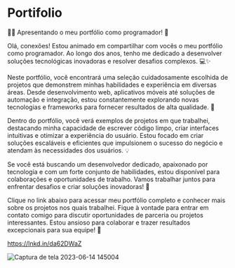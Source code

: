 # Portifolio

👨‍💻 Apresentando o meu portfólio como programador! 🌟

Olá, conexões! Estou animado em compartilhar com vocês o meu portfólio como programador. Ao longo dos anos, tenho me dedicado a desenvolver soluções tecnológicas inovadoras e resolver desafios complexos. 💻✨

Neste portfólio, você encontrará uma seleção cuidadosamente escolhida de projetos que demonstrem minhas habilidades e experiência em diversas áreas. Desde desenvolvimento web, aplicativos móveis até soluções de automação e integração, estou constantemente explorando novas tecnologias e frameworks para fornecer resultados de alta qualidade. 🚀

Dentro do portfólio, você verá exemplos de projetos em que trabalhei, destacando minha capacidade de escrever código limpo, criar interfaces intuitivas e otimizar a experiência do usuário. Estou focado em criar soluções escaláveis e eficientes que impulsionem o sucesso do negócio e atendam às necessidades dos usuários. 💡

Se você está buscando um desenvolvedor dedicado, apaixonado por tecnologia e com um forte conjunto de habilidades, estou disponível para colaborações e oportunidades de trabalho. Vamos trabalhar juntos para enfrentar desafios e criar soluções inovadoras! 👥

Clique no link abaixo para acessar meu portfólio completo e conhecer mais sobre os projetos nos quais trabalhei. Fique à vontade para entrar em contato comigo para discutir oportunidades de parceria ou projetos interessantes. Estou ansioso para colaborar e trazer resultados excepcionais para sua equipe! 📩

https://lnkd.in/da62DWaZ



![Captura de tela 2023-06-14 145004](https://github.com/marckosalks/Portifolio/assets/84982384/afa442fc-2f37-4686-a39a-e67992a40f6d)

